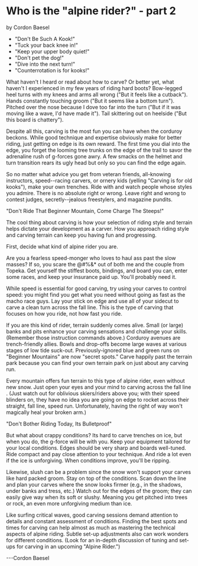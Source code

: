 # Who is the "alpine rider?" - part 2

by Cordon Baesel

- "Don't Be Such A Kook!"
- "Tuck your back knee in!"
- "Keep your upper body quiet!"
- "Don't pet the dog!"
- "Dive into the next turn!"
- "Counterrotation is for kooks!"

What haven't I heard or read about how to carve? Or better yet, what haven't I experienced in my few years of riding hard boots? Bow-legged heel turns with my knees and arms all wrong ("But it feels like a cutback"). Hands constantly touching groom ("But it seems like a bottom turn"). Pitched over the nose because I dove too far into the turn ("But if it was moving like a wave, I'd have made it"). Tail skittering out on heelside ("But this board is chattery").

Despite all this, carving is the most fun you can have when the corduroy beckons. While good technique and expertise obviously make for better riding, just getting on edge is its own reward. The first time you dial into the edge, you forget the looming tree trunks on the edge of the trail to savor the adrenaline rush of g-forces gone awry. A few smacks on the helmet and turn transition rears its ugly head but only so you can find the edge again.

So no matter what advice you get from veteran friends, all-knowing instructors, speed--racing carvers, or ornery kids (yelling "Carving is for old kooks"), make your own trenches. Ride with and watch people whose styles you admire. There is no absolute right or wrong. Leave right and wrong to contest judges, secretly--jealous freestylers, and magazine pundits.

"Don't Ride That Beginner Mountain, Come Charge The Steeps!"

The cool thing about carving is how your selection of riding style and terrain helps dictate your development as a carver. How you approach riding style and carving terrain can keep you having fun and progressing.

First, decide what kind of alpine rider you are.

Are you a fearless speed-monger who loves to haul ass past the slow masses? If so, you scare the @#%&* out of both me and the couple from Topeka. Get yourself the stiffest boots, bindings, and board you can, enter some races, and keep your insurance paid up. You'll probably need it.

While speed is essential for good carving, try using your carves to control speed: you might find you get what you need without going as fast as the macho race guys. Lay your stick on edge and use all of your sidecut to carve a clean turn across the fall line. This is the type of carving that focuses on how you ride, not how fast you ride.

If you are this kind of rider, terrain suddenly comes alive. Small (or large) banks and pits enhance your carving sensations and challenge your skills. (Remember those instruction commands above.) Corduroy avenues are trench-friendly allies. Bowls and drop-offs become large waves at various stages of low tide suck-out. Previously-ignored blue and green runs on "Beginner Mountains" are now "secret spots." Carve happily past the terrain park because you can find your own terrain park on just about any carving run.

Every mountain offers fun terrain to this type of alpine rider, even without new snow. Just open your eyes and your mind to carving across the fall line . (Just watch out for oblivious skiers/riders above you; with their speed blinders on, they have no idea you are going on edge to rocket across their straight, fall line, speed run. Unfortunately, having the right of way won't magically heal your broken arm.)

"Don't Bother Riding Today, Its Bulletproof"

But what about crappy conditions? Its hard to carve trenches on ice, but when you do, the g-force will be with you. Keep your equipment tailored for your local conditions. Edges should be very sharp and boards well-tuned. Ride compact and pay close attention to your technique. And ride a lot even if the ice is unforgiving. When conditions improve, you'll be ripping.

Likewise, slush can be a problem since the snow won't support your carves like hard packed groom. Stay on top of the conditions. Scan down the line and plan your carves where the snow looks firmer (e.g., in the shadows, under banks and tress, etc.) Watch out for the edges of the groom; they can easily give way when its soft or slushy. Meaning you get pitched into trees or rock, an even more unforgiving medium than ice.

Like surfing critical waves, good carving sessions demand attention to details and constant assessment of conditions. Finding the best spots and times for carving can help almost as much as mastering the technical aspects of alpine riding. Subtle set-up adjustments also can work wonders for different conditions. (Look for an in-depth discussion of tuning and set-ups for carving in an upcoming "Alpine Rider.")

---Cordon Baesel
